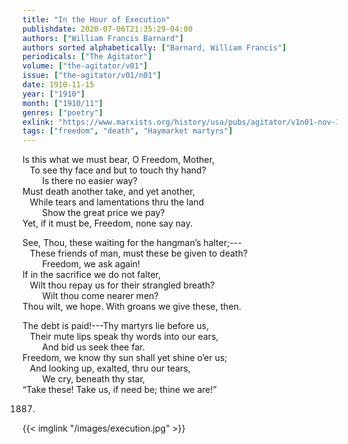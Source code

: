 ```yaml
---
title: "In the Hour of Execution"
publishdate: 2020-07-06T21:35:29-04:00
authors: ["William Francis Barnard"]
authors sorted alphabetically: ["Barnard, William Francis"]
periodicals: ["The Agitator"]
volume: ["the-agitator/v01"]
issue: ["the-agitator/v01/n01"]
date: 1910-11-15
year: ["1910"]
month: ["1910/11"]
genres: ["poetry"]
exlink: "https://www.marxists.org/history/usa/pubs/agitator/v1n01-nov-15-1910-agitator.pdf"
tags: ["freedom", "death", "Haymarket martyrs"]
---
```


Is this what we must bear, O Freedom, Mother,\
&nbsp; &nbsp;To see thy face and but to touch thy hand?\
&nbsp; &nbsp; &nbsp; &nbsp; Is there no easier way?\
Must death another take, and yet another,\
&nbsp; &nbsp;While tears and lamentations thru the land\
&nbsp; &nbsp; &nbsp; &nbsp; Show the great price we pay?\
Yet, if it must be, Freedom, none say nay.<!--more-->

See, Thou, these waiting for the hangman’s halter;---\
&nbsp; &nbsp;These friends of man, must these be given to death?\
&nbsp; &nbsp; &nbsp; &nbsp; Freedom, we ask again!\
If in the sacrifice we do not falter,\
&nbsp; &nbsp;Wilt thou repay us for their strangled breath?\
&nbsp; &nbsp; &nbsp; &nbsp; Wilt thou come nearer men?\
Thou wilt, we hope. With groans we give these, then.

The debt is paid!---Thy martyrs lie before us,\
&nbsp; &nbsp;Their mute lips speak thy words into our ears,\
&nbsp; &nbsp; &nbsp; &nbsp; And bid us seek thee far.\
Freedom, we know thy sun shall yet shine o’er us;\
&nbsp; &nbsp;And looking up, exalted, thru our tears,\
&nbsp; &nbsp; &nbsp; &nbsp; We cry, beneath thy star,\
“Take these! Take us, if need be; thine we are!”

1887.

{{< imglink "/images/execution.jpg" >}}
